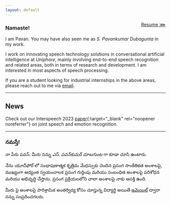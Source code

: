```yaml
---
layout: default
---
```


<span style="float:right;">[Resume ⋙](resume.html) </span>

### Namaste!

I am Pavan. You may have also seen me as _S. Pavankumar Dubagunta_ in my work.

I work on innovating speech technology solutions in conversational artificial intelligence at _Uniphore_, mainly involving end-to-end speech recognition and related areas, both in terms of research and development. I am interested in most aspects of speech processing.

If you are a student looking for industrial internships in the above areas, please reach out to me via [email](mailto:dspavankumar@gmail.com).

* * *

## News

Check out our Interspeech 2023 [paper](https://www.isca-speech.org/archive/pdfs/interspeech_2023/bansal23_interspeech.pdf){:target="_blank" rel="noopener noreferrer"} on joint speech and emotion recognition.

* * *

### నమస్తే!

నా పేరు పవన్. మీరు నన్ను _ఎస్. పవన్‌కుమర్ దూబగుంట_ గా కూడా చూసి ఉంటారు.

నేను _యూనీఫోర్‌_ లో సంభాషణాత్మక కృత్రిమ మేధస్సుకు చెందిన ప్రసంగ సాంకేతికత అంశాలపై, ముఖ్యంగా ఆద్యంత స్వయంచాలక ప్రసంగ గుర్తింపు మరియు సంబంధిత అంశాలపై పరిశోధన మరియు అభివృద్ధి చేస్తాను. ప్రసంగ ప్రక్రియలలోని చాలా అంశాలపై నాకు ఆసక్తి ఉంది.

మీరు పై అంశాలపై పారిశ్రామిక అంతర్విద్య కోసం చూస్తున్న విద్యార్థి అయితే [ఇమెయిల్](mailto:dspavankumar@gmail.com) ద్వారా నన్ను సంప్రదించగలరు.
